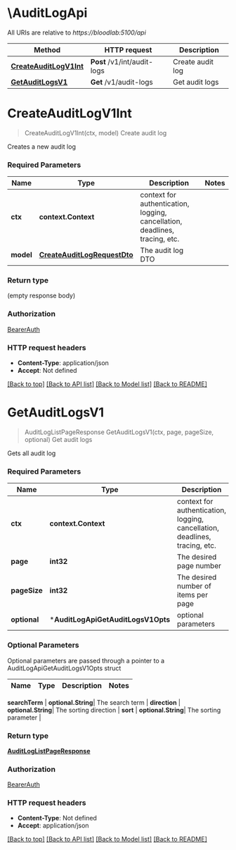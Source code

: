 # \AuditLogApi

All URIs are relative to *https://bloodlab:5100/api*

Method | HTTP request | Description
------------- | ------------- | -------------
[**CreateAuditLogV1Int**](AuditLogApi.md#CreateAuditLogV1Int) | **Post** /v1/int/audit-logs | Create audit log
[**GetAuditLogsV1**](AuditLogApi.md#GetAuditLogsV1) | **Get** /v1/audit-logs | Get audit logs


# **CreateAuditLogV1Int**
> CreateAuditLogV1Int(ctx, model)
Create audit log

Creates a new audit log

### Required Parameters

Name | Type | Description  | Notes
------------- | ------------- | ------------- | -------------
 **ctx** | **context.Context** | context for authentication, logging, cancellation, deadlines, tracing, etc.
  **model** | [**CreateAuditLogRequestDto**](CreateAuditLogRequestDto.md)| The audit log DTO | 

### Return type

 (empty response body)

### Authorization

[BearerAuth](../README.md#BearerAuth)

### HTTP request headers

 - **Content-Type**: application/json
 - **Accept**: Not defined

[[Back to top]](#) [[Back to API list]](../README.md#documentation-for-api-endpoints) [[Back to Model list]](../README.md#documentation-for-models) [[Back to README]](../README.md)

# **GetAuditLogsV1**
> AuditLogListPageResponse GetAuditLogsV1(ctx, page, pageSize, optional)
Get audit logs

Gets all audit log

### Required Parameters

Name | Type | Description  | Notes
------------- | ------------- | ------------- | -------------
 **ctx** | **context.Context** | context for authentication, logging, cancellation, deadlines, tracing, etc.
  **page** | **int32**| The desired page number | [default to 0]
  **pageSize** | **int32**| The desired number of items per page | [default to 25]
 **optional** | ***AuditLogApiGetAuditLogsV1Opts** | optional parameters | nil if no parameters

### Optional Parameters
Optional parameters are passed through a pointer to a AuditLogApiGetAuditLogsV1Opts struct

Name | Type | Description  | Notes
------------- | ------------- | ------------- | -------------


 **searchTerm** | **optional.String**| The search term | 
 **direction** | **optional.String**| The sorting direction | 
 **sort** | **optional.String**| The sorting parameter | 

### Return type

[**AuditLogListPageResponse**](AuditLogListPageResponse.md)

### Authorization

[BearerAuth](../README.md#BearerAuth)

### HTTP request headers

 - **Content-Type**: Not defined
 - **Accept**: application/json

[[Back to top]](#) [[Back to API list]](../README.md#documentation-for-api-endpoints) [[Back to Model list]](../README.md#documentation-for-models) [[Back to README]](../README.md)

